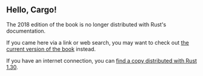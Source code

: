 ## Hello, Cargo!

The 2018 edition of the book is no longer distributed with Rust's documentation.

If you came here via a link or web search, you may want to check out [the current version of the book](../ch01-03-hello-cargo.html) instead.

If you have an internet connection, you can [find a copy distributed with Rust 1.30](https://doc.rust-lang.org/1.30.0/book/2018-edition/ch01-03-hello-cargo.html).